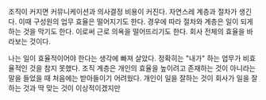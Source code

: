 조직이 커지면 커뮤니케이션과 의사결정 비용이 커진다. 자연스레 계층과 절차가 생긴다. 이때 구성원의 업무 효율은 떨어지기도 한다. 경우에 따라 절차와 계층은 일이 되게 하는 것을 막기도 한다. 이로써 근로 의욕을 떨어뜨리기도 한다. 회사 전체의 효율을 바라보는 것이다.

나는 일이 효율적이어야 한다는 생각에 빠져 살았다. 정확히는 "내가" 하는 업무가 비효율적인 것을 참지 못했다. 조직 계층은 개인의 효율을 높이려고 존재하는 것이 아니라는 말을 들었을 때 처음에는 받아들이기 어려웠다. 개인이 일을 잘하는 것이 회사가 일을 잘하는 것과 딱 맞는 것이 이상적이겠지만